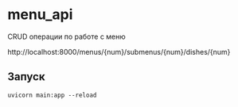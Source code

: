# menu_api

CRUD операции по работе с меню

http://localhost:8000/menus/{num}/submenus/{num}/dishes/{num}

## Запуск
```shell
uvicorn main:app --reload
```
